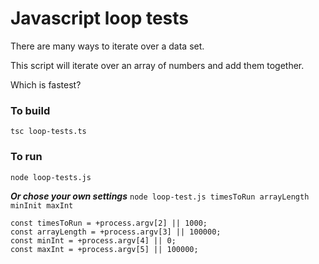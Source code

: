 # Javascript loop tests

There are many ways to iterate over a data set. 

This script will iterate over an array of numbers and add them together.

Which is fastest?

### To build
`tsc loop-tests.ts`

### To run
`node loop-tests.js`

***Or chose your own settings***
`node loop-test.js timesToRun arrayLength minInit maxInt`

```
const timesToRun = +process.argv[2] || 1000;
const arrayLength = +process.argv[3] || 100000;
const minInt = +process.argv[4] || 0;
const maxInt = +process.argv[5] || 100000;
```
